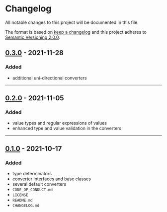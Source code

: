 # Changelog

All notable changes to this project will be documented in this file.

The format is based on [keep a changelog][xtlink-keep-a-changelog]
and this project adheres to [Semantic Versioning 2.0.0][xtlink-semantic-versioning].

## [0.3.0] - 2021-11-28

### Added

* additional uni-directional converters 

[0.3.0]: https://github.com/codekandis/converters/compare/0.2.0..0.3.0

---
## [0.2.0] - 2021-11-05

### Added

* value types and regular expressions of values
* enhanced type and value validation in the converters 

[0.2.0]: https://github.com/codekandis/converters/compare/0.1.0..0.2.0

---
## [0.1.0] - 2021-10-17

### Added

* type determinators
* converter interfaces and base classes
* several default converters
* `CODE_OF_CONDUCT.md`
* `LICENSE`
* `README.md`
* `CHANGELOG.md`

[0.1.0]: https://github.com/codekandis/converters/tree/0.1.0



[xtlink-keep-a-changelog]: http://keepachangelog.com/en/1.0.0/
[xtlink-semantic-versioning]: http://semver.org/spec/v2.0.0.html

